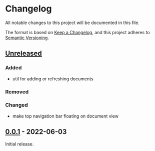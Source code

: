 # Changelog
All notable changes to this project will be documented in this file.

The format is based on [Keep a Changelog](https://keepachangelog.com/en/1.0.0/),
and this project adheres to [Semantic Versioning](https://semver.org/spec/v2.0.0.html).

## [Unreleased]

### Added
* util for adding or refreshing documents

### Removed

### Changed
* make top navigation bar floating on document view

## [0.0.1] - 2022-06-03

Initial release.

[Unreleased]: https://github.com/fmatter/clld-document-plugin/compare/0.0.1...HEAD
[0.0.1]: https://github.com/fmatter/clld-document-plugin/releases/tag/0.0.1
